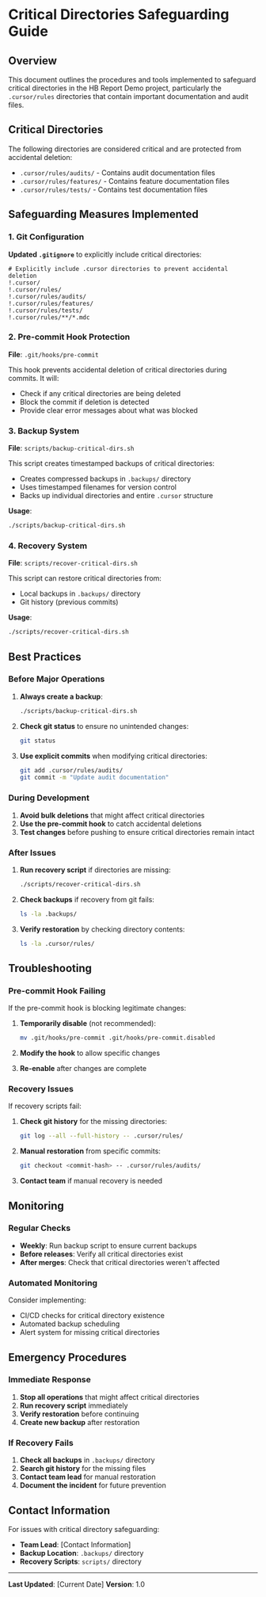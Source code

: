 # Critical Directories Safeguarding Guide

## Overview

This document outlines the procedures and tools implemented to safeguard critical directories in the HB Report Demo project, particularly the `.cursor/rules` directories that contain important documentation and audit files.

## Critical Directories

The following directories are considered critical and are protected from accidental deletion:

- `.cursor/rules/audits/` - Contains audit documentation files
- `.cursor/rules/features/` - Contains feature documentation files
- `.cursor/rules/tests/` - Contains test documentation files

## Safeguarding Measures Implemented

### 1. Git Configuration

**Updated `.gitignore`** to explicitly include critical directories:

```
# Explicitly include .cursor directories to prevent accidental deletion
!.cursor/
!.cursor/rules/
!.cursor/rules/audits/
!.cursor/rules/features/
!.cursor/rules/tests/
!.cursor/rules/**/*.mdc
```

### 2. Pre-commit Hook Protection

**File**: `.git/hooks/pre-commit`

This hook prevents accidental deletion of critical directories during commits. It will:

- Check if any critical directories are being deleted
- Block the commit if deletion is detected
- Provide clear error messages about what was blocked

### 3. Backup System

**File**: `scripts/backup-critical-dirs.sh`

This script creates timestamped backups of critical directories:

- Creates compressed backups in `.backups/` directory
- Uses timestamped filenames for version control
- Backs up individual directories and entire `.cursor` structure

**Usage**:

```bash
./scripts/backup-critical-dirs.sh
```

### 4. Recovery System

**File**: `scripts/recover-critical-dirs.sh`

This script can restore critical directories from:

- Local backups in `.backups/` directory
- Git history (previous commits)

**Usage**:

```bash
./scripts/recover-critical-dirs.sh
```

## Best Practices

### Before Major Operations

1. **Always create a backup**:

   ```bash
   ./scripts/backup-critical-dirs.sh
   ```

2. **Check git status** to ensure no unintended changes:

   ```bash
   git status
   ```

3. **Use explicit commits** when modifying critical directories:
   ```bash
   git add .cursor/rules/audits/
   git commit -m "Update audit documentation"
   ```

### During Development

1. **Avoid bulk deletions** that might affect critical directories
2. **Use the pre-commit hook** to catch accidental deletions
3. **Test changes** before pushing to ensure critical directories remain intact

### After Issues

1. **Run recovery script** if directories are missing:

   ```bash
   ./scripts/recover-critical-dirs.sh
   ```

2. **Check backups** if recovery from git fails:

   ```bash
   ls -la .backups/
   ```

3. **Verify restoration** by checking directory contents:
   ```bash
   ls -la .cursor/rules/
   ```

## Troubleshooting

### Pre-commit Hook Failing

If the pre-commit hook is blocking legitimate changes:

1. **Temporarily disable** (not recommended):

   ```bash
   mv .git/hooks/pre-commit .git/hooks/pre-commit.disabled
   ```

2. **Modify the hook** to allow specific changes
3. **Re-enable** after changes are complete

### Recovery Issues

If recovery scripts fail:

1. **Check git history** for the missing directories:

   ```bash
   git log --all --full-history -- .cursor/rules/
   ```

2. **Manual restoration** from specific commits:

   ```bash
   git checkout <commit-hash> -- .cursor/rules/audits/
   ```

3. **Contact team** if manual recovery is needed

## Monitoring

### Regular Checks

- **Weekly**: Run backup script to ensure current backups
- **Before releases**: Verify all critical directories exist
- **After merges**: Check that critical directories weren't affected

### Automated Monitoring

Consider implementing:

- CI/CD checks for critical directory existence
- Automated backup scheduling
- Alert system for missing critical directories

## Emergency Procedures

### Immediate Response

1. **Stop all operations** that might affect critical directories
2. **Run recovery script** immediately
3. **Verify restoration** before continuing
4. **Create new backup** after restoration

### If Recovery Fails

1. **Check all backups** in `.backups/` directory
2. **Search git history** for the missing files
3. **Contact team lead** for manual restoration
4. **Document the incident** for future prevention

## Contact Information

For issues with critical directory safeguarding:

- **Team Lead**: [Contact Information]
- **Backup Location**: `.backups/` directory
- **Recovery Scripts**: `scripts/` directory

---

**Last Updated**: [Current Date]
**Version**: 1.0

